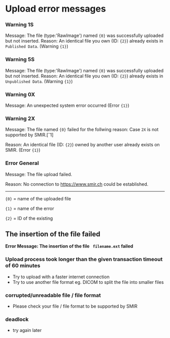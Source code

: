 # Upload error messages

### Warning 1S

Message: The file (type:'RawImage') named `{0}` was successfully uploaded but not inserted.
Reason: An identical file you own (ID: `{2}`) already exists in `Published Data`.  (Warning `{1}`)

### Warning 5S

Message: The file (type:'RawImage') named `{0}` was successfully uploaded but not inserted. 
Reason:  An identical file you own (ID: `{2}`) already exists in `Unpublished Data`. (Warning `{1}`)

### Warning 0X

Message: An unexpected system error occurred (Error `{1}`) 

### Warning 2X

Message: The file named `{0}` failed for the follwing reason: Case `2X` is not supported by SMIR.[ˆ1]

Reason: An identical file (ID: `{2}`) owned by another user already exists on SMIR. (Error `{1}`)

###  Error General

Message: The file upload failed.

Reason:   No connection to https://www.smir.ch could be established.

----
`{0}` = name of the uploaded file

`{1}`  = name of the error

`{2}`  = ID of the existing 



## The insertion of the file failed

**Error Message: The insertion of the file ` filename.ext` failed**

### Upload process took longer than the given transaction timeout of 60 minutes

- Try to upload with a faster internet connection
- Try to use another file format eg. DICOM to split the file into smaller files

### corrupted/unreadable file / file format

* Please check your file / file format to be supported by SMIR

### deadlock

* try again later